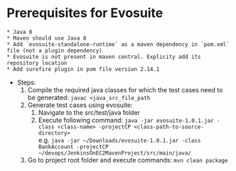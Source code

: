 # Prerequisites for Evosuite
	* Java 8
	* Maven should use Java 8
	* Add `evosuite-standalone-runtime` as a maven dependency in `pom.xml` file (not a plugin dependency)
	* Evosuite is not present in maven central. Explicity add its repository location
	* Add surefire plugin in pom file version 2.14.1

* Steps:
	1. Compile the required java classes for which the test cases need to be generated: `javac <java_src_file_path`
	2. Generate test cases using evosuite:
		1. Navigate to the src/test/java folder
		2. Execute following command:
		`java -jar evosuite-1.0.1.jar -class <class-name> -projectCP <class-path-to-source-directory>` <br>e.g. `java -jar ~/Downloads/evosuite-1.0.1.jar -class BankAccount -projectCP ~/devops/JenkinsOnEC2MavenProject/src/main/java/`
	3. Go to project root folder and execute commands: `mvn clean package`

